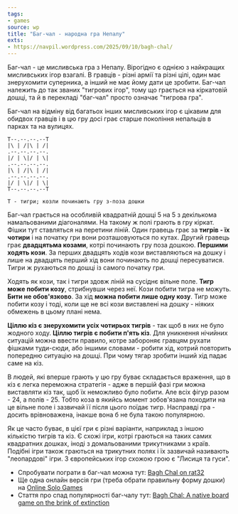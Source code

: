 ```yaml
---
tags:
- games
source: wp
title: "Баг-чал - народна гра Непалу"
exts:
- https://navpil.wordpress.com/2025/09/10/bagh-chal/
---
```

Баг-чал - це мисливська гра з Непалу. Вірогідно є однією з найкращих мисливських ігор взагалі. В гравців - різні армії та різні цілі, один має знерухомити суперника, а інший не має йому дати це зробити. Баг-чал належить до так званих "тигрових ігор", тому що грається на кіркатовій дошці, та й в перекладі "баг-чал" просто означає "тигрова гра".

Баг-чал на відміну від багатьох інших мисливських ігор є цікавим для обидвох гравців і в цю гру досі грає старше покоління непальців в парках та на вулицях.

    T--.--.--.--T
    |\ | /|\ | /|
    .--.--.--.--.
    |/ | \|/ | \|
    .--.--.--.--.
    |\ | /|\ | /|
    .--.--.--.--.
    |/ | \|/ | \|
    T--.--.--.--T

    T - тигри; козли починають гру з-поза дошки

Баг-чал грається на особливій квадратній дошці 5 на 5 з декількома намальованими діагоналями. На такому ж полі грають в гру кіркат. Фішки тут ставляться на перетини ліній. Один гравець грає за **тигрів - їх чотири** і на початку гри вони розташовуються по кутах. Другий гравець грає **двадцятьма козами**, котрі починають гру поза дошкою. **Першими ходять кози**. За перших двадцять ходів кози виставляються на дошку і лише на двадцять перший хід вони починають по дошці пересуватися. Тигри ж рухаються по дошці із самого початку гри.  

Ходять як кози, так і тигри здовж ліній на сусіднє вільне поле. **Тигр може побити козу**, стрибнувши через неї. Кози побити тигра не можуть. **Бити не обов'язково**. За хід **можна побити лише одну козу**. Тигр може побити козу і тоді, коли ще не всі кози виставлені на дошку - ніяких обмежень в цьому плані нема.

**Ціллю кіз є знерухомити усіх чотирьох тигрів** - так щоб в них не було жодного ходу. **Ціллю тигрів є побити п'ять кіз**. Для уникнення нічийних ситуацій можна ввести правило, котре забороняє гравцям рухати фішками туди-сюди, або іншими словами - робити хід, котрий повторить попередню ситуацію на дошці. При чому тягар зробити інший хід падає саме на кіз. 

В людей, які вперше грають у цю гру буває складається враження, що в кіз є легка переможна стратегія - адже в першій фазі гри можна виставляти кіз так, щоб їх неможливо було побити. Але всіх фігур разом - 24, а полів - 25. Тобто коза в якийсь момент зобов'язана походити на це вільне поле і зазвичай її після цього поїдає тигр. Насправді гра - досить врівноважена, інакше вона б не була такою популярною. 

Як це часто буває, в цієї гри є різні варіанти, наприклад з іншою кількістю тигрів та кіз. Є схожі ігри, котрі граються на таких самих квадратних дошках, іноді з домальованими трикутниками з країв. Подібні ігри також граються на трикутних полях і їх зазвичай називають "леопардові" ігри. З європейських ігор схожою грою є "Лисиця та гуси".

[//]: # (Про інші види мисливських ігор можна почитати на сторінці __hunting-games.md__)

- Спробувати пограти в баг-чал можна тут: [Bagh Chal on rat32](http://bagchal.rat32.com/)
- Ще одна онлайн версія гри (треба обрати правильну форму дошки) на [Online Solo Games](https://www.onlinesologames.com/tigers-and-goats)
- Стаття про спад популярності баг-чалу тут: [Bagh Chal: A native board game on the brink of extinction](https://kathmandupost.com/art-culture/2021/09/09/bagh-chal-a-native-board-game-on-the-brink-of-extinction)
